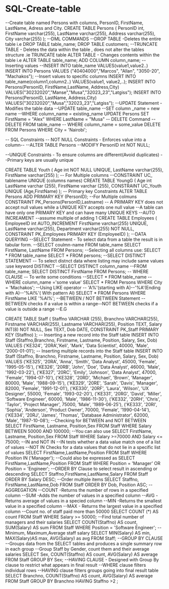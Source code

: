 # SQL-Create-table
--Create table named Persons with columns, PersonID, FirstName, LastName, Adress and City.
CREATE TABLE Persons (
    PersonID int,
    FirstName varchar(255),
    LastName varchar(255),
    Address varchar(255),
    City varchar(255)
);
--DML COMMANDS
--DROP TABLE -Deletes the entire table i.e DROP TABLE table_name;
DROP TABLE customers;
--TRUNCATE TABLE - Deletes the data within the table , does not alter the tables structure .ie TRUNCATE table
ALTER TABLE - Changes contents within the table i.e
ALTER TABLE table_name;
ADD COLUMN column_name;
--Inserting values
--INSERT INTO table_name
VALUES(value1,value2..)
INSERT INTO Persons
VALUES ("40404000","Marcos", "Allan", "3050-20", "Machakos");
--Insert values to specific columns
INSERT INTO table_name(column1,column2..)
VALUES(value1, value2,..);
INSERT INTO Persons(PersonID, FirstName,LastName, Address,City)
VALUES("30232020","Manse","Musa","32023_23","Latgiss");
INSERT INTO Persons(PersonID, LastName, Address,City)
VALUES("30232020","Musa","32023_23","Latgiss");
--UPDATE Statement - Modifies the table data
--UPDATE table_name
--SET column _name = new name
--WHERE column_name = existing_name
UPDATE Persons
SET FirstName = "Alex"
WHERE LastName = "Musa"
-- DELETE Command
-- DELETE FROM table_name
-- WHERE column_name = some_value
DELETE FROM Persons WHERE City = 'Nairobi';

-- SQL Constraints
-- NOT NULL Constraints - Enforces value into a column--
--ALTER TABLE Persons
--MODIFY PersonID int NOT NULL;

--UNIQUE Constraints - To ensure columns are different(Avoid duplicates)
--Primary keys are usually unique
    
CREATE TABLE Youth (
    Age int NOT NULL UNIQUE,
    LastName varchar(255),
    FirstName varchar(255)
);
-- For Multiple columns
--CONSTRAINT UC_ tablename UNIQUE (columns names)
CREATE TABLE YoungG (
    Age int 
    LastName varchar (255),
    FirstName varchar (255),
CONSTRAINT UC_Youth UNIQUE (Age,FirstName)
);
-- Primary key Constraints
ALTER TABLE Persons
ADD PRIMARY KEY (PersonID);
--For Multiple colmuns
CONSTRAINT PK_Persons(PersonID,Lastname)
-- A PRIMARY KEY does not accept null values while a UNIQUE KEY accepts one null value
--A table can have only one PRIMARY KEY and can have many UNIQUE KEYS
--AUTO INCREAMENT --assume multiple of adding 1
CREATE TABLE Employees (
    EmployeeID int AUTO_INCREMENT 
    FirstName varchar(255) UNIQUE,
    LastName varchar(255),
    Department varchar(255) NOT NULL,
    CONSTRAINT PK_Employees PRIMARY KEY (EmployeeID)
);
--DATA QUERYING
--SELECT Statement - To select data from a table the result is in tabular form.
--SELECT coulmn-name FROM table_name
SELECT FirstName, LastName
FROM Persons;
--Selecting all columns use: SELECT * FROM table_name
SELECT * FROM persons;
--SELECT DISTINCT STATEMENT
-- To select distnct data where listing may include same values :use keyword DISTINCT
--SELECT DISTINCT column_name
--FROM table_name;
SELECT DISTINCT FirstName
FROM Persons;
-- WHERE CLAUSE
-- To write some conditions
--SELECT * FROM table_name
--WHERE column_name ='some value'
SELECT * FROM Persons
WHERE  City = 'Machakos';
--Using LIKE operator
-- 'A%'(starting with A)--'%A'(Ending with  A)--'%Al%'( With pattern Al)
SELECT * FROM Persons
WHERE FirstName LIKE '%Al%';
--BETWEEN / NOT BETWEEN Statement
-- BETWEEN checks if a value is within a range--NOT BETWEEN checks if a value is outside a range
--E.G

CREATE TABLE Staff (
    Staffno VARCHAR (255),
    Branchno VARCHAR(255),
    Firstname VARCHAR(255),
    Lastname VARCHAR(255),
    Position TEXT,
    Salary INT(8) NOT NULL,
    Sex TEXT,
    Dob DATE,
    CONSTRAINT PK_Staff PRIMARY KEY (Staffno)
);
-- Inserting a new record into the Staff table
INSERT INTO Staff (Staffno,Branchno, Firstname, Lastname, Position, Salary, Sex, Dob) 
VALUES ('KE324', '20RA','Keli', 'Mark', 'Data Scientist', 40000, 'Male', '2000-01-01');
-- Inserting multiple records into the Staff table
INSERT INTO Staff (Staffno, Branchno, Firstname, Lastname, Position, Salary, Sex, Dob) 
VALUES 
    ('KE325', '20RA', 'Anna', 'Smith', 'Data Analyst', 45000, 'Female', '1995-05-15'),
    ('KE326', '20RB', 'John', 'Doe', 'Data Analyst', 46000, 'Male', '1992-03-22'),
    ('KE327', '20RC', 'Emily', 'Johnson', 'Data Analyst', 47000, 'Female', '1994-07-10'),
    ('KE328', '20RD', 'Michael', 'Brown', 'Manager', 80000, 'Male', '1988-09-15'),
    ('KE329', '20RE', 'Sarah', 'Davis', 'Manager', 82000, 'Female', '1991-12-01'),
    ('KE330', '20RF', 'Laura', 'Wilson', 'UX Designer', 55000, 'Female', '1993-02-20'),
    ('KE331', '20RG', 'David', 'Miller', 'Software Engineer', 60000, 'Male', '1986-11-30'),
    ('KE332', '20RH', 'Chris', 'Taylor', 'Project Manager', 75000, 'Male', '1989-06-25'),
    ('KE333', '20RI', 'Sophia', 'Anderson', 'Product Owner', 70000, 'Female', '1990-04-14'),
    ('KE334', '20RJ', 'James', 'Thomas', 'Database Administrator', 62000, 'Male', '1987-10-08');
--Checking for BETWEEN and NOT BETWEEN
SELECT FirstName, Lastname, Position,Sex
FROM Staff
WHERE Salary BETWEEN 50000 AND 100000;
--You can also use
SELECT FirstName, Lastname, Position,Sex
FROM Staff
WHERE Salary >=70000 AND Salary <= 75000;
--IN and NOT IN
--IN tests whether a data value match one of a list of values
--NOT IN Checks for a data values that do not lie in a specific list of values 
SELECT FirstName,LastName,Position
FROM Staff
WHERE Position IN ('Manager');
--Could also be expressed as 
SELECT FirstName,LastName,Position
FROM Staff
WHERE Position = 'Manager' OR Position = 'Engineer';
--ORDER BY Clause  to select result in ascending or descending
SELECT Staffno,FirstName,LastName,Salary
FROM Staff
   ORDER BY Salary DESC;
--Order multiple items
SELECT Staffno, FirstName,LastName,Dob
FROM Staff
   ORDER BY Dob, Position ASC;
--AGGREGATION
--COUNT -Returns the number of rows in a specified column
--SUM -Adds the number of values in a specified column
--AVG -Returns average of values in a specied column
--MIN -Returns the smallest value in a specified column
--MAX - Returns the largest value in a specified column
--Count no. of staff paid more than 50000
SELECT COUNT (*) AS count
FROM Staff
WHERE  Salary >= 50000;
--Find total number of managers and their salaries
SELECT COUNT(Staffno) AS count, SUM(Salary) AS sum
FROM Staff
WHERE Position = 'Software Engineer';
-- Minimum, Maximum,Average staff salary
SELECT MIN(Salary) AS min, MAX(Salary)AS max, AVG(Salary) as avg
FROM Staff;
--GROUP BY CLAUSE
--Groups data from the SELECT tables  and produces a single summary row in each group
--Group Staff by Gender, count them and their average salaries
SELECT Sex, COUNT(Staffno) AS count, AVG(Salary) AS average
FROM Staff
GROUP BY Sex;
--HAVING CLAUSE - Designed with Group By clause to restrict what appears in final result
--WHERE clause filters individual rows 
--HAVING clause filters  groups going into final result table
SELECT Branchno, COUNT(Staffno) AS count, AVG(Salary) AS average
FROM Staff
GROUP BY Branchno
HAVING Staffno >2 ;


